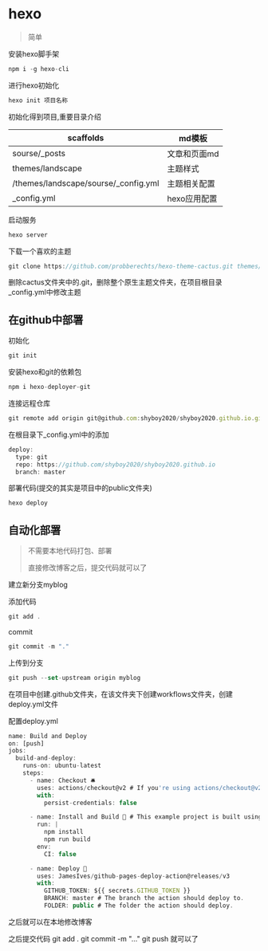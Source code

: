 # hexo

> 简单

安装hexo脚手架

```javascript
npm i -g hexo-cli
```

进行hexo初始化

```javascript
hexo init 项目名称
```

初始化得到项目,重要目录介绍

| scaffolds                            | md模板       |
| ------------------------------------ | ------------ |
| sourse/_posts                        | 文章和页面md |
| themes/landscape                     | 主题样式     |
| /themes/landscape/sourse/_config.yml | 主题相关配置 |
| _config.yml                          | hexo应用配置 |

启动服务

```javascript
hexo server
```

下载一个喜欢的主题

```javascript
git clone https://github.com/probberechts/hexo-theme-cactus.git themes/cactus

```

删除cactus文件夹中的.git，删除整个原生主题文件夹，在项目根目录_config.yml中修改主题





## 在github中部署

初始化

```javascript
git init
```

安装hexo和git的依赖包

```javascript
npm i hexo-deployer-git
```

连接远程仓库

```javascript
git remote add origin git@github.com:shyboy2020/shyboy2020.github.io.git

```

在根目录下_config.yml中的添加

```javascript
deploy:
  type: git
  repo: https://github.com/shyboy2020/shyboy2020.github.io
  branch: master
```

部署代码(提交的其实是项目中的public文件夹)

```javascript
hexo deploy
```



## 自动化部署

> 不需要本地代码打包、部署
>
> 直接修改博客之后，提交代码就可以了

建立新分支myblog

添加代码

```javascript
git add .
```

commit 

```javascript
git commit -m "."
```

上传到分支

```javascript
git push --set-upstream origin myblog
```



在项目中创建.github文件夹，在该文件夹下创建workflows文件夹，创建deploy.yml文件

配置deploy.yml

```javascript
name: Build and Deploy
on: [push]
jobs:
  build-and-deploy:
    runs-on: ubuntu-latest
    steps:
      - name: Checkout 🛎️
        uses: actions/checkout@v2 # If you're using actions/checkout@v2 you must set persist-credentials to false in most cases for the deployment to work correctly.
        with:
          persist-credentials: false

      - name: Install and Build 🔧 # This example project is built using npm and outputs the result to the 'build' folder. Replace with the commands required to build your project, or remove this step entirely if your site is pre-built.
        run: |
          npm install
          npm run build
        env:
          CI: false

      - name: Deploy 🚀
        uses: JamesIves/github-pages-deploy-action@releases/v3
        with:
          GITHUB_TOKEN: ${{ secrets.GITHUB_TOKEN }}
          BRANCH: master # The branch the action should deploy to.
          FOLDER: public # The folder the action should deploy.
```



之后就可以在本地修改博客



之后提交代码 git add .    git commit -m "..."  git push 就可以了





